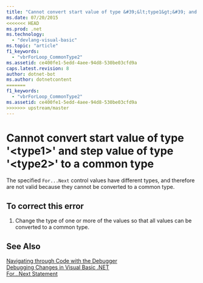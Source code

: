 ```yaml
---
title: "Cannot convert start value of type &#39;&lt;type1&gt;&#39; and step value of type &#39;&lt;type2&gt;&#39; to a common type"
ms.date: 07/20/2015
<<<<<<< HEAD
ms.prod: .net
ms.technology: 
  - "devlang-visual-basic"
ms.topic: "article"
f1_keywords: 
  - "vbrForLoop_CommonType2"
ms.assetid: ce400fe1-5edd-4aee-94d8-530be03cfd9a
caps.latest.revision: 8
author: dotnet-bot
ms.author: dotnetcontent
=======
f1_keywords: 
  - "vbrForLoop_CommonType2"
ms.assetid: ce400fe1-5edd-4aee-94d8-530be03cfd9a
>>>>>>> upstream/master
---
```

# Cannot convert start value of type &#39;&lt;type1&gt;&#39; and step value of type &#39;&lt;type2&gt;&#39; to a common type
The specified `For...Next` control values have different types, and therefore are not valid because they cannot be converted to a common type.  
  
## To correct this error  
  
1.  Change the type of one or more of the values so that all values can be converted to a common type.  
  
## See Also  
 [Navigating through Code with the Debugger](/visualstudio/debugger/navigating-through-code-with-the-debugger)  
 [Debugging Changes in Visual Basic .NET](http://msdn.microsoft.com/library/0e82bb0d-8bb2-4fe8-87d1-75f24c7cfd75)  
 [For...Next Statement](../../visual-basic/language-reference/statements/for-next-statement.md)
